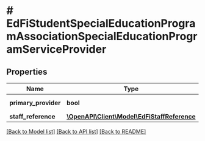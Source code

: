 # # EdFiStudentSpecialEducationProgramAssociationSpecialEducationProgramServiceProvider

## Properties

Name | Type | Description | Notes
------------ | ------------- | ------------- | -------------
**primary_provider** | **bool** | Primary ServiceProvider. | [optional]
**staff_reference** | [**\OpenAPI\Client\Model\EdFiStaffReference**](EdFiStaffReference.md) |  |

[[Back to Model list]](../../README.md#models) [[Back to API list]](../../README.md#endpoints) [[Back to README]](../../README.md)
